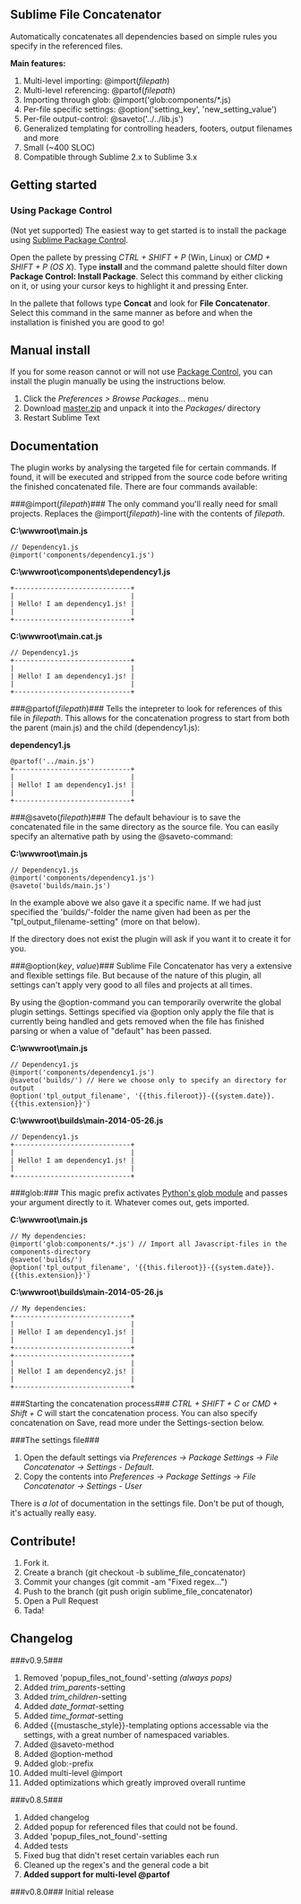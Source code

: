 Sublime File Concatenator
-------------------------------------------------------------------------------------------------------------

Automatically concatenates all dependencies based on simple rules you specify in the referenced files.

**Main features:**

1. Multi-level importing: @import(*filepath*)
2. Multi-level referencing: @partof(*filepath*)
3. Importing through glob: @import('glob:components/*.js)
4. Per-file specific settings: @option('setting_key', 'new_setting_value')
5. Per-file output-control: @saveto('../../lib.js')
6. Generalized templating for controlling headers, footers, output filenames and more
7. Small (~400 SLOC)
8. Compatible through Sublime 2.x to Sublime 3.x 

## Getting started ##

### Using Package Control ###
(Not yet supported)
The easiest way to get started is to install the package using [Sublime Package Control](https://sublime.wbond.net/).

Open the pallete by pressing *CTRL + SHIFT + P* (Win, Linux) or *CMD + SHIFT + P (OS X*). Type **install** and the command palette should filter down **Package Control: Install Package**.
Select this command by either clicking on it, or using your cursor keys to highlight it and pressing Enter. 

In the pallete that follows type **Concat** and look for **File Concatenator**. Select this command in the same manner as before and when the installation is finished you are good to go!

## Manual install ##
If you for some reason cannot or will not use [Package Control](https://sublime.wbond.net/), you can install the plugin manually be using the instructions below.

 1. Click the *Preferences > Browse Packages…* menu
 2. Download [master.zip](https://github.com/unkelpehr/sublime-file-concatenator/archive/master.zip) and unpack it into the *Packages/* directory
 3. Restart Sublime Text

## Documentation ##
The plugin works by analysing the targeted file for certain commands. If found, it will be executed and stripped from the source code before writing the finished concatenated file. There are four commands available:

###@import(*filepath*)###
The only command you'll really need for small projects. Replaces the @import(*filepath*)-line with the contents of *filepath*.

**C:\wwwroot\main.js**
```
// Dependency1.js
@import('components/dependency1.js')
```

**C:\wwwroot\components\dependency1.js**
```
+-----------------------------+
|                             |
| Hello! I am dependency1.js! |
|                             |
+-----------------------------+
```

**C:\wwwroot\main.cat.js**
```
// Dependency1.js
+-----------------------------+
|                             |
| Hello! I am dependency1.js! |
|                             |
+-----------------------------+
```

###@partof(*filepath*)###
Tells the intepreter to look for references of this file in *filepath*.
This allows for the concatenation progress to start from both the parent (main.js) and the child (dependency1.js):

**dependency1.js**
```
@partof('../main.js')
+-----------------------------+
|                             |
| Hello! I am dependency1.js! |
|                             |
+-----------------------------+
```

###@saveto(*filepath*)###
The default behaviour is to save the concatenated file in the same directory as the source file.
You can easily specify an alternative path by using the @saveto-command:

**C:\wwwroot\main.js**
```
// Dependency1.js
@import('components/dependency1.js')
@saveto('builds/main.js')
```

In the example above we also gave it a specific name. If we had just specified the 'builds/'-folder the name given had been as per the "tpl_output_filename-setting" (more on that below).

If the directory does not exist the plugin will ask if you want it to create it for you.

###@option(*key*, *value*)###
Sublime File Concatenator has very a extensive and flexible settings file. But because of the nature of this plugin, all settings can't apply very good to all files and projects at all times.

By using the @option-command you can temporarily overwrite the global plugin settings.
Settings specified via @option only apply the file that is currently being handled and gets removed when the file has finished parsing or when a value of "default" has been passed.

**C:\wwwroot\main.js**
```
// Dependency1.js
@import('components/dependency1.js')
@saveto('builds/') // Here we choose only to specify an directory for output
@option('tpl_output_filename', '{{this.fileroot}}-{{system.date}}.{{this.extension}}')
```

**C:\wwwroot\builds\main-2014-05-26.js**
```
// Dependency1.js
+-----------------------------+
|                             |
| Hello! I am dependency1.js! |
|                             |
+-----------------------------+
```

###glob:###
This magic prefix activates [Python's glob module](https://docs.python.org/2/library/glob.html) and passes your argument directly to it. Whatever comes out, gets imported.

**C:\wwwroot\main.js**
```
// My dependencies:
@import('glob:components/*.js') // Import all Javascript-files in the components-directory 
@saveto('builds/')
@option('tpl_output_filename', '{{this.fileroot}}-{{system.date}}.{{this.extension}}')
```
**C:\wwwroot\builds\main-2014-05-26.js**
```
// My dependencies:
+-----------------------------+
|                             |
| Hello! I am dependency1.js! |
|                             |
+-----------------------------+
+-----------------------------+
|                             |
| Hello! I am dependency2.js! |
|                             |
+-----------------------------+
```

###Starting the concatenation process###
*CTRL + SHIFT + C* or *CMD + Shift + C* will start the concatenation process. You can also specify concatenation on Save, read more under the Settings-section below.

###The settings file###
1. Open  the default settings via *Preferences -> Package Settings -> File Concatenator -> Settings - Default*.
2. Copy the contents into *Preferences -> Package Settings -> File Concatenator -> Settings - User*

There is *a lot* of documentation in the settings file. Don't be put of though, it's actually really easy.

## Contribute! ##
 1. Fork it.
 2. Create a branch (git checkout -b sublime_file_concatenator)
 3. Commit your changes (git commit -am "Fixed regex...")
 4. Push to the branch (git push origin sublime_file_concatenator)
 5. Open a Pull Request
 5. Tada!

## Changelog ##
###v0.9.5###
 1. Removed 'popup_files_not_found'-setting *(always pops)*
 2. Added *trim_parents*-setting
 3. Added *trim_children*-setting
 4. Added *date_format*-setting
 5. Added *time_format*-setting
 6. Added {{mustasche_style}}-templating options accessable via the settings, with a great number of namespaced variables.
 7. Added @saveto-method
 8. Added @option-method
 9. Added glob:-prefix
 10. Added multi-level @import
 11. Added optimizations which greatly improved overall runtime
     
###v0.8.5###
 1. Added changelog
 2. Added popup for referenced files that could not be found.
 3. Added 'popup_files_not_found'-setting
 4. Added tests
 5. Fixed bug that didn't reset certain variables each run
 6. Cleaned up the regex's and the general code a bit
 7. **Added support for multi-level @partof**


###v0.8.0###
Initial release

